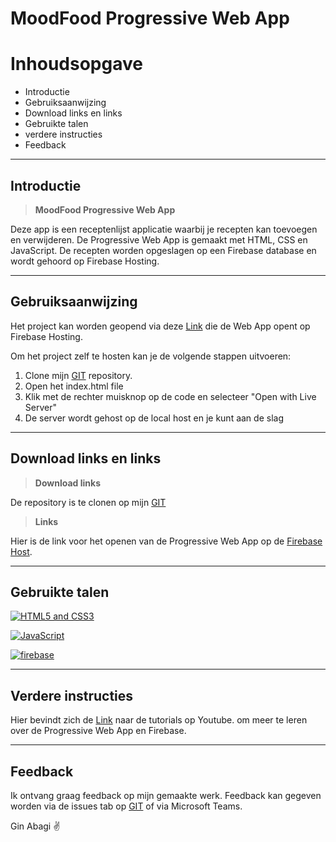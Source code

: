 # **MoodFood Progressive Web App**

# Inhoudsopgave

- Introductie
- Gebruiksaanwijzing
- Download links en links
- Gebruikte talen
- verdere instructies
- Feedback

---

## **Introductie**

> **MoodFood Progressive Web App**

Deze app is een receptenlijst applicatie waarbij je recepten kan toevoegen en verwijderen. De Progressive Web App is gemaakt met HTML, CSS en JavaScript. De recepten worden opgeslagen op een Firebase database en wordt gehoord op Firebase Hosting.

---

## **Gebruiksaanwijzing**

Het project kan worden geopend via deze [Link](https://mood-food-pwa.firebaseapp.com/) die de Web App opent op Firebase Hosting.

Om het project zelf te hosten kan je de volgende stappen uitvoeren:

1. Clone mijn [GIT](https://github.com/GinAbagi/PWA-Gin) repository.
2. Open het index.html file
3. Klik met de rechter muisknop op de code en selecteer "Open with Live Server"
4. De server wordt gehost op de local host en je kunt aan de slag

---

## **Download links en links**

> **Download links**

De repository is te clonen op mijn [GIT](https://github.com/GinAbagi/PWA-Gin)

> **Links**

Hier is de link voor het openen van de Progressive Web App op de [Firebase Host](https://mood-food-pwa.firebaseapp.com/).

---

## **Gebruikte talen**

[![HTML5 and CSS3](https://github.com/FransLopez/logo-images/blob/master/logos/html5andcss3.png)](http://www.w3.org/)

[![JavaScript](http://3con14.biz/code/_data/js/intro/js-logo.png)](https://developer.mozilla.org/en-US/docs/Web/JavaScript)

[![firebase](https://cdn4.iconfinder.com/data/icons/google-i-o-2016/512/google_firebase-2-128.png)](https://firebase.google.com/)

---

## **Verdere instructies**

Hier bevindt zich de [Link](https://www.youtube.com/watch?v=4XT23X0Fjfk&list=PL4cUxeGkcC9gTxqJBcDmoi5Q2pzDusSL7&index=1 "youtube") naar de tutorials op Youtube. om meer te leren over de Progressive Web App en Firebase.

---

## **Feedback**

Ik ontvang graag feedback op mijn gemaakte werk. Feedback kan gegeven worden via de issues tab op [GIT](https://github.com/GinAbagi/PWA-Gin/issues) of via Microsoft Teams.

Gin Abagi :v:
